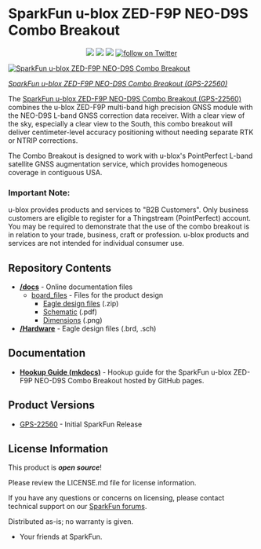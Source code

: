 # SparkFun u-blox ZED-F9P NEO-D9S Combo Breakout

<p align="center">
  <a href="https://github.com/sparkfun/SparkFun_GNSS_Combo_Breakout-ZED-F9P_NEO-D9S/issues" alt="Issues">
    <img src="https://img.shields.io/github/issues/sparkfun/SparkFun_GNSS_Combo_Breakout-ZED-F9P_NEO-D9S.svg" /></a>
  <a href="https://github.com/sparkfun/SparkFun_GNSS_Combo_Breakout-ZED-F9P_NEO-D9S/actions" alt="Actions">
    <img src="https://github.com/sparkfun/SparkFun_GNSS_Combo_Breakout-ZED-F9P_NEO-D9S/actions/workflows/build_documentation.yml/badge.svg" /></a>
  <a href="https://github.com/sparkfun/SparkFun_GNSS_Combo_Breakout-ZED-F9P_NEO-D9S/blob/main/LICENSE.md" alt="License">
    <img src="https://img.shields.io/badge/license-CC%20BY--SA%204.0-EF9421.svg" /></a>
  <a href="https://twitter.com/intent/follow?screen_name=sparkfun">
    <img src="https://img.shields.io/twitter/follow/sparkfun.svg?style=social&logo=twitter" alt="follow on Twitter"></a>
</p>

[![SparkFun u-blox ZED-F9P NEO-D9S Combo Breakout](https://cdn.sparkfun.com/assets/parts/2/2/7/1/9/22560-_GPS_SparkFun_u-blox_ZED-F9P_NEO-D9S_Combo_Breakout-_01.jpg)](https://www.sparkfun.com/products/22560)

*[SparkFun u-blox ZED-F9P NEO-D9S Combo Breakout (GPS-22560)](https://www.sparkfun.com/products/22560)*

The [SparkFun u-blox ZED-F9P NEO-D9S Combo Breakout (GPS-22560)](https://www.sparkfun.com/products/22560) combines the u-blox ZED-F9P multi-band high precision GNSS module with the NEO-D9S L-band GNSS correction data receiver. With a clear view of the sky, especially a clear view to the South, this combo breakout will deliver centimeter-level accuracy positioning without needing separate RTK or NTRIP corrections.

The Combo Breakout is designed to work with u-blox's PointPerfect L-band satellite GNSS augmentation service, which provides homogeneous coverage in contiguous USA.

### Important Note:

u-blox provides products and services to "B2B Customers". Only business customers are eligible to register for a Thingstream (PointPerfect) account. You may be required to demonstrate that the use of the combo breakout is in relation to your trade, business, craft or profession. u-blox products and services are not intended for individual consumer use.

## Repository Contents

* **[/docs](/docs/)** - Online documentation files
    * [board_files](/docs/assets/board_files/) - Files for the product design
        * [Eagle design files](https://github.com/sparkfun/SparkFun_GNSS_Combo_Breakout-ZED-F9P_NEO-D9S/blob/main/docs/assets/board_files/ZED-F9P_NEO-D9S_Combo_x02.zip) (.zip)
        * [Schematic](https://github.com/sparkfun/SparkFun_GNSS_Combo_Breakout-ZED-F9P_NEO-D9S/blob/main/docs/assets/board_files/SparkFun_GNSS_Combo_Breakout-ZED-F9P_NEO-D9S_Schematic.pdf) (.pdf)
        * [Dimensions](https://github.com/sparkfun/SparkFun_GNSS_Combo_Breakout-ZED-F9P_NEO-D9S/blob/main/docs/assets/board_files/SparkFun_GNSS_Combo_Breakout-ZED-F9P_NEO-D9S_Dimensions.png) (.png)
* **[/Hardware](/Hardware/)** - Eagle design files (.brd, .sch)

## Documentation

* **[Hookup Guide (mkdocs)](http://docs.sparkfun.com/SparkFun_GNSS_Combo_Breakout-ZED-F9P_NEO-D9S/)** - Hookup guide for the SparkFun u-blox ZED-F9P NEO-D9S Combo Breakout hosted by GitHub pages.

## Product Versions

* [GPS-22560](https://www.sparkfun.com/products/22560) - Initial SparkFun Release

## License Information

This product is _**open source**_! 

Please review the LICENSE.md file for license information. 

If you have any questions or concerns on licensing, please contact technical support on our [SparkFun forums](https://forum.sparkfun.com/viewforum.php?f=152).

Distributed as-is; no warranty is given.

- Your friends at SparkFun.
